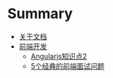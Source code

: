 # Summary

* [关于文档](README.md)
* [前端开发](前端开发.md)
   * [Angularjs知识点2](EOF/Angularjs知识点2.md)
   * [5个经典的前端面试问题](EOF/5个经典的前端面试问题.md)

